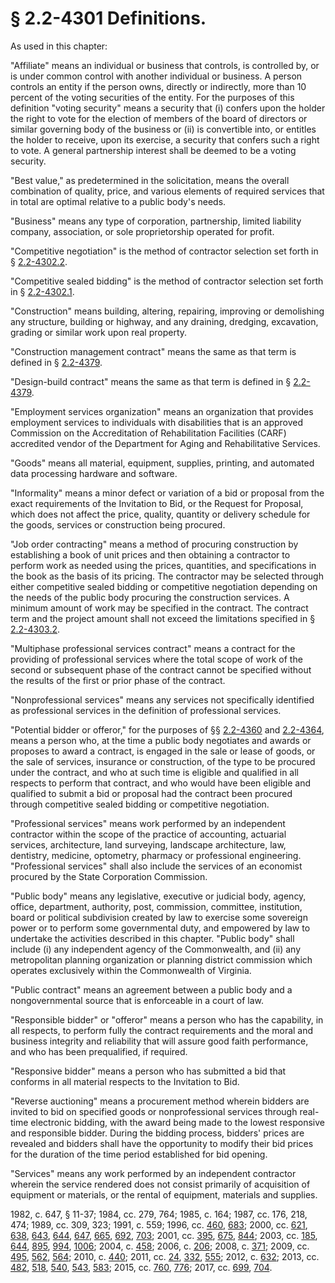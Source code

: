 # § 2.2-4301 Definitions.

<p>As used in this chapter:</p><p>"Affiliate" means an individual or business that controls, is controlled by, or is under common control with another individual or business. A person controls an entity if the person owns, directly or indirectly, more than 10 percent of the voting securities of the entity. For the purposes of this definition "voting security" means a security that (i) confers upon the holder the right to vote for the election of members of the board of directors or similar governing body of the business or (ii) is convertible into, or entitles the holder to receive, upon its exercise, a security that confers such a right to vote. A general partnership interest shall be deemed to be a voting security.</p><p>"Best value," as predetermined in the solicitation, means the overall combination of quality, price, and various elements of required services that in total are optimal relative to a public body's needs.</p><p>"Business" means any type of corporation, partnership, limited liability company, association, or sole proprietorship operated for profit.</p><p>"Competitive negotiation" is the method of contractor selection set forth in § <a href='http://law.lis.virginia.gov/vacode/2.2-4302.2/'>2.2-4302.2</a>.</p><p>"Competitive sealed bidding" is the method of contractor selection set forth in § <a href='http://law.lis.virginia.gov/vacode/2.2-4302.1/'>2.2-4302.1</a>.</p><p>"Construction" means building, altering, repairing, improving or demolishing any structure, building or highway, and any draining, dredging, excavation, grading or similar work upon real property.</p><p>"Construction management contract" means the same as that term is defined in § <a href='http://law.lis.virginia.gov/vacode/2.2-4379/'>2.2-4379</a>.</p><p>"Design-build contract" means the same as that term is defined in § <a href='http://law.lis.virginia.gov/vacode/2.2-4379/'>2.2-4379</a>.</p><p>"Employment services organization" means an organization that provides employment services to individuals with disabilities that is an approved Commission on the Accreditation of Rehabilitation Facilities (CARF) accredited vendor of the Department for Aging and Rehabilitative Services.</p><p>"Goods" means all material, equipment, supplies, printing, and automated data processing hardware and software.</p><p>"Informality" means a minor defect or variation of a bid or proposal from the exact requirements of the Invitation to Bid, or the Request for Proposal, which does not affect the price, quality, quantity or delivery schedule for the goods, services or construction being procured.</p><p>"Job order contracting" means a method of procuring construction by establishing a book of unit prices and then obtaining a contractor to perform work as needed using the prices, quantities, and specifications in the book as the basis of its pricing. The contractor may be selected through either competitive sealed bidding or competitive negotiation depending on the needs of the public body procuring the construction services. A minimum amount of work may be specified in the contract. The contract term and the project amount shall not exceed the limitations specified in § <a href='http://law.lis.virginia.gov/vacode/2.2-4303.2/'>2.2-4303.2</a>.</p><p>"Multiphase professional services contract" means a contract for the providing of professional services where the total scope of work of the second or subsequent phase of the contract cannot be specified without the results of the first or prior phase of the contract.</p><p>"Nonprofessional services" means any services not specifically identified as professional services in the definition of professional services.</p><p>"Potential bidder or offeror," for the purposes of §§ <a href='http://law.lis.virginia.gov/vacode/2.2-4360/'>2.2-4360</a> and <a href='http://law.lis.virginia.gov/vacode/2.2-4364/'>2.2-4364</a>, means a person who, at the time a public body negotiates and awards or proposes to award a contract, is engaged in the sale or lease of goods, or the sale of services, insurance or construction, of the type to be procured under the contract, and who at such time is eligible and qualified in all respects to perform that contract, and who would have been eligible and qualified to submit a bid or proposal had the contract been procured through competitive sealed bidding or competitive negotiation.</p><p>"Professional services" means work performed by an independent contractor within the scope of the practice of accounting, actuarial services, architecture, land surveying, landscape architecture, law, dentistry, medicine, optometry, pharmacy or professional engineering. "Professional services" shall also include the services of an economist procured by the State Corporation Commission.</p><p>"Public body" means any legislative, executive or judicial body, agency, office, department, authority, post, commission, committee, institution, board or political subdivision created by law to exercise some sovereign power or to perform some governmental duty, and empowered by law to undertake the activities described in this chapter. "Public body" shall include (i) any independent agency of the Commonwealth, and (ii) any metropolitan planning organization or planning district commission which operates exclusively within the Commonwealth of Virginia.</p><p>"Public contract" means an agreement between a public body and a nongovernmental source that is enforceable in a court of law.</p><p>"Responsible bidder" or "offeror" means a person who has the capability, in all respects, to perform fully the contract requirements and the moral and business integrity and reliability that will assure good faith performance, and who has been prequalified, if required.</p><p>"Responsive bidder" means a person who has submitted a bid that conforms in all material respects to the Invitation to Bid.</p><p>"Reverse auctioning" means a procurement method wherein bidders are invited to bid on specified goods or nonprofessional services through real-time electronic bidding, with the award being made to the lowest responsive and responsible bidder. During the bidding process, bidders' prices are revealed and bidders shall have the opportunity to modify their bid prices for the duration of the time period established for bid opening.</p><p>"Services" means any work performed by an independent contractor wherein the service rendered does not consist primarily of acquisition of equipment or materials, or the rental of equipment, materials and supplies.</p><p>1982, c. 647, § 11-37; 1984, cc. 279, 764; 1985, c. 164; 1987, cc. 176, 218, 474; 1989, cc. 309, 323; 1991, c. 559; 1996, cc. <a href='http://lis.virginia.gov/cgi-bin/legp604.exe?961+ful+CHAP0460'>460</a>, <a href='http://lis.virginia.gov/cgi-bin/legp604.exe?961+ful+CHAP0683'>683</a>; 2000, cc. <a href='http://lis.virginia.gov/cgi-bin/legp604.exe?001+ful+CHAP0621'>621</a>, <a href='http://lis.virginia.gov/cgi-bin/legp604.exe?001+ful+CHAP0638'>638</a>, <a href='http://lis.virginia.gov/cgi-bin/legp604.exe?001+ful+CHAP0643'>643</a>, <a href='http://lis.virginia.gov/cgi-bin/legp604.exe?001+ful+CHAP0644'>644</a>, <a href='http://lis.virginia.gov/cgi-bin/legp604.exe?001+ful+CHAP0647'>647</a>, <a href='http://lis.virginia.gov/cgi-bin/legp604.exe?001+ful+CHAP0665'>665</a>, <a href='http://lis.virginia.gov/cgi-bin/legp604.exe?001+ful+CHAP0692'>692</a>, <a href='http://lis.virginia.gov/cgi-bin/legp604.exe?001+ful+CHAP0703'>703</a>; 2001, cc. <a href='http://lis.virginia.gov/cgi-bin/legp604.exe?011+ful+CHAP0395'>395</a>, <a href='http://lis.virginia.gov/cgi-bin/legp604.exe?011+ful+CHAP0675'>675</a>, <a href='http://lis.virginia.gov/cgi-bin/legp604.exe?011+ful+CHAP0844'>844</a>; 2003, cc. <a href='http://lis.virginia.gov/cgi-bin/legp604.exe?031+ful+CHAP0185'>185</a>, <a href='http://lis.virginia.gov/cgi-bin/legp604.exe?031+ful+CHAP0644'>644</a>, <a href='http://lis.virginia.gov/cgi-bin/legp604.exe?031+ful+CHAP0895'>895</a>, <a href='http://lis.virginia.gov/cgi-bin/legp604.exe?031+ful+CHAP0994'>994</a>, <a href='http://lis.virginia.gov/cgi-bin/legp604.exe?031+ful+CHAP1006'>1006</a>; 2004, c. <a href='http://lis.virginia.gov/cgi-bin/legp604.exe?041+ful+CHAP0458'>458</a>; 2006, c. <a href='http://lis.virginia.gov/cgi-bin/legp604.exe?061+ful+CHAP0206'>206</a>; 2008, c. <a href='http://lis.virginia.gov/cgi-bin/legp604.exe?081+ful+CHAP0371'>371</a>; 2009, cc. <a href='http://lis.virginia.gov/cgi-bin/legp604.exe?091+ful+CHAP0495'>495</a>, <a href='http://lis.virginia.gov/cgi-bin/legp604.exe?091+ful+CHAP0562'>562</a>, <a href='http://lis.virginia.gov/cgi-bin/legp604.exe?091+ful+CHAP0564'>564</a>; 2010, c. <a href='http://lis.virginia.gov/cgi-bin/legp604.exe?101+ful+CHAP0440'>440</a>; 2011, cc. <a href='http://lis.virginia.gov/cgi-bin/legp604.exe?111+ful+CHAP0024'>24</a>, <a href='http://lis.virginia.gov/cgi-bin/legp604.exe?111+ful+CHAP0332'>332</a>, <a href='http://lis.virginia.gov/cgi-bin/legp604.exe?111+ful+CHAP0555'>555</a>; 2012, c. <a href='http://lis.virginia.gov/cgi-bin/legp604.exe?121+ful+CHAP0632'>632</a>; 2013, cc. <a href='http://lis.virginia.gov/cgi-bin/legp604.exe?131+ful+CHAP0482'>482</a>, <a href='http://lis.virginia.gov/cgi-bin/legp604.exe?131+ful+CHAP0518'>518</a>, <a href='http://lis.virginia.gov/cgi-bin/legp604.exe?131+ful+CHAP0540'>540</a>, <a href='http://lis.virginia.gov/cgi-bin/legp604.exe?131+ful+CHAP0543'>543</a>, <a href='http://lis.virginia.gov/cgi-bin/legp604.exe?131+ful+CHAP0583'>583</a>; 2015, cc. <a href='http://lis.virginia.gov/cgi-bin/legp604.exe?151+ful+CHAP0760'>760</a>, <a href='http://lis.virginia.gov/cgi-bin/legp604.exe?151+ful+CHAP0776'>776</a>; 2017, cc. <a href='http://lis.virginia.gov/cgi-bin/legp604.exe?171+ful+CHAP0699'>699</a>, <a href='http://lis.virginia.gov/cgi-bin/legp604.exe?171+ful+CHAP0704'>704</a>.</p>